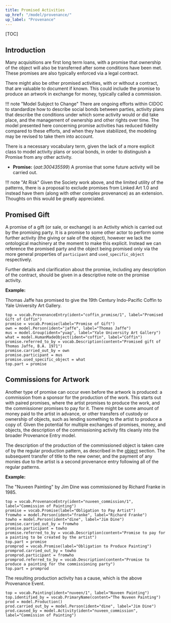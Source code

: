 ```yaml
---
title: Promised Activities
up_href: "/model/provenance/"
up_label: "Provenance"
---
```


[TOC]

## Introduction

Many acquisitions are first long term loans, with a promise that ownership of the object will also be transferred after some conditions have been met. These promises are also typically enforced via a legal contract.

There might also be other promised activities, with or without a contract, that are valuable to document if known. This could include the promise to produce an artwork in exchange for money, typically called a commission.

!!! note "Model Subject to Change"
	There are ongoing efforts within CIDOC to standardize how to describe social bonds between parties, activity plans that describe the conditions under which some activity would or did take place, and the management of ownership and other rights over time.  The model presented here concerning promise activities has reduced fidelity compared to these efforts, and when they have stabilized, the modeling may be revised to take them into account.

There is a necessary vocabulary term, given the lack of a more explicit class to model activity plans or social bonds, in order to distinguish a Promise from any other activity.

* __Promise:__ (_aat:300435599_) A promise that some future activity will be carried out.


!!! note "At Risk"
	Given the Society work above, and the limited utility of the patterns, there is a proposal to exclude promises from Linked Art 1.0 and instead have them (along with other complex provenance) as an extension. Thoughts on this would be greatly appreciated.

## Promised Gift

A promise of a gift (or sale, or exchange) is an Activity which is carried out by the promising party.  It is a promise to some other actor to perform some further activity (the giving or sale of the object), however we lack the ontological machinery at the moment to make this explicit. Instead we can reference the promised party and the object being promised only via the more general properties of `participant` and `used_specific_object` respectively. 

Further details and clarification about the promise, including any description of the contract, should be given in a descriptive note on the promise activity.

__Example:__

Thomas Jaffe has promised to give the 19th Century Indo-Pacific Coffin to Yale University Art Gallery.

```crom
top = vocab.ProvenanceEntry(ident="coffin_promise/1", label="Promised Gift of Coffin")
promise = vocab.Promise(label="Promise of Gift")
own = model.Person(ident="jaffe", label="Thomas Jaffe")
mus = model.Group(ident="yuag", label="Yale University Art Gallery")
what = model.HumanMadeObject(ident="coffin", label="Coffin")
promise.referred_to_by = vocab.Description(content="Promised gift of Thomas Jaffe, B.A. 1971")
promise.carried_out_by = own
promise.participant = mus
promise.used_specific_object = what
top.part = promise
```

## Commissions for Artwork

Another type of promise can occur even before the artwork is produced: a commission from a sponsor for the production of the work. This starts out with paired promises, where the artist promises to produce the work, and the commissioner promises to pay for it.  There might be some amount of money paid to the artist in advance, or other transfers of custody or ownership of objects, such as lending something to the artist to produce a copy of.  Given the potential for multiple exchanges of promises, money, and objects, the description of the commissioning activity fits cleanly into the broader Provenance Entry model.

The description of the production of the commissioned object is taken care of by the regular production pattern, as described in the [object](/model/object/) section. The subsequent transfer of title to the new owner, and the payment of any monies due to the artist is a second provenance entry following all of the regular patterns.

__Example:__

The "Nuveen Painting" by Jim Dine was commissioned by Richard Franke in 1985.

```crom
top = vocab.ProvenanceEntry(ident="nuveen_commission/1", label="Commission of Painting")
promise = vocab.Promise(label="Obligation to Pay Artist")  
fromwho = model.Person(ident="franke", label="Richard Franke")
towho = model.Person(ident="dine", label="Jim Dine")
promise.carried_out_by = fromwho
promise.participant = towho
promise.referred_to_by = vocab.Description(content="Promise to pay for a painting to be created by the artist")
top.part = promise
promprod = vocab.Promise(label="Obligation to Produce Painting")
promprod.carried_out_by = towho
promprod.participant = fromwho
promprod.referred_to_by = vocab.Description(content="Promise to produce a painting for the commissioning party")
top.part = promprod
```

The resulting production activity has a cause, which is the above Provenance Event.

```crom
top = vocab.Painting(ident="nuveen/1", label="Nuveen Painting")
top.identified_by = vocab.PrimaryName(content="The Nuveen Painting")
prod = model.Production()
prod.carried_out_by = model.Person(ident="dine", label="Jim Dine")
prod.caused_by = model.Activity(ident="nuveen_commission", label="Commission of Painting")
```
